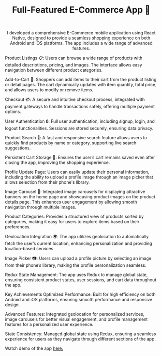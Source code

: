 <h1 align="center" id="title">Full-Featured E-Commerce App 📱</h1>

<br>
<p align="center" id="description" > I developed a comprehensive E-Commerce mobile application using React Native, designed to provide a seamless shopping experience on both Android and iOS platforms. The app includes a wide range of advanced features.</p>



Product Listings 📋: Users can browse a wide range of products with detailed descriptions, pricing, and images. The interface allows easy navigation between different product categories.

Add-to-Cart 🛒: Shoppers can add items to their cart from the product listing or detail pages. The cart dynamically updates with item quantity, total price, and allows users to modify or remove items.

Checkout 💳: A secure and intuitive checkout process, integrated with payment gateways to handle transactions safely, offering multiple payment options.

User Authentication 🔒: Full user authentication, including signup, login, and logout functionalities. Sessions are stored securely, ensuring data privacy.

Product Search 🔎: A fast and responsive search feature allows users to quickly find products by name or category, supporting live search suggestions.

Persistent Cart Storage 🛑: Ensures the user’s cart remains saved even after closing the app, improving the shopping experience.

Profile Update Page: Users can easily update their personal information, including the ability to upload a profile image through an image picker that allows selection from their phone's library.

Image Carousel 🎠: Integrated image carousels for displaying attractive banners on the home page and showcasing product images on the product details page. This enhances user engagement by allowing smooth navigation through multiple images.

Product Categories: Provides a structured view of products sorted by categories, making it easy for users to explore items based on their preferences.

Geolocation Integration 🌍: The app utilizes geolocation to automatically fetch the user’s current location, enhancing personalization and providing location-based services.

Image Picker 📷: Users can upload a profile picture by selecting an image from their phone’s library, making the profile personalization seamless.

Redux State Management: The app uses Redux to manage global state, ensuring consistent product states, user sessions, and cart data throughout the app.

Key Achievements
Optimized Performance: Built for high efficiency on both Android and iOS platforms, ensuring smooth performance and responsive design.

Advanced Features: Integrated geolocation for personalized services, image carousels for better visual engagement, and profile management features for a personalized user experience.

State Consistency: Managed global state using Redux, ensuring a seamless experience for users as they navigate through different sections of the app.

Watch demo of the app <a href="https://drive.google.com/file/d/1gtNUrWFhXR4b7ek0iFfeL37Z0Pml2tW9/view?usp=sharing" target="_blank" rel="noopener noreferrer">here.</a>
